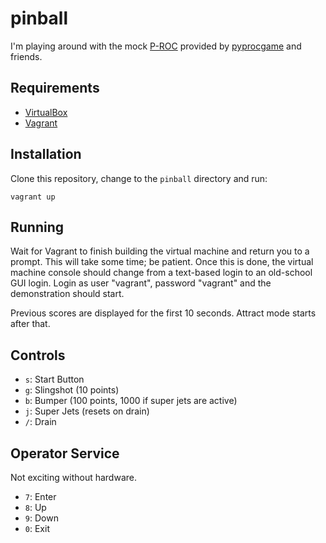 # pinball

I'm playing around with the mock
[P-ROC](http://www.pinballcontrollers.com/index.php/products/p-roc)
provided by
[pyprocgame](https://github.com/preble/pyprocgame)
and friends.

## Requirements

* [VirtualBox](https://www.virtualbox.org/)
* [Vagrant](https://www.vagrantup.com/)

## Installation

Clone this repository, change to the `pinball` directory and run:

```
vagrant up
```

## Running

Wait for Vagrant to finish building the virtual machine and return you to a
prompt. This will take some time; be patient. Once this is done, the
virtual machine console should change from a text-based login to an
old-school GUI login. Login as user "vagrant", password "vagrant" and
the demonstration should start.

Previous scores are displayed for the first 10 seconds. Attract mode
starts after that.

## Controls

* `s`: Start Button
* `g`: Slingshot (10 points)
* `b`: Bumper (100 points, 1000 if super jets are active)
* `j`: Super Jets (resets on drain)
* `/`: Drain

## Operator Service

Not exciting without hardware.

* `7`: Enter
* `8`: Up
* `9`: Down
* `0`: Exit
